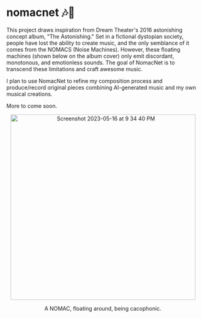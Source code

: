 # nomacnet 🎶🤖


This project draws inspiration from Dream Theater's 2016 astonishing concept album, "The Astonishing." Set in a fictional dystopian society, people have lost the ability to create music, and the only semblance of it comes from the NOMACS (Noise Machines). However, these floating machines (shown below on the album cover) only emit discordant, monotonous, and emotionless sounds. The goal of NomacNet is to transcend these limitations and craft awesome music.

I plan to use NomacNet to refine my composition process and produce/record original pieces combining AI-generated music and my own musical creations. 

More to come soon.


<div align="center">
  <img width="483" alt="Screenshot 2023-05-16 at 9 34 40 PM" src="https://github.com/harbm/nomacnet/assets/10700203/d72d09a6-e70a-4bf0-b9a5-867e316a3226">
  <p align="center">A NOMAC, floating around, being cacophonic.</p>
</div>
